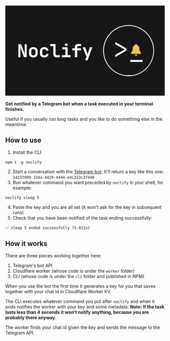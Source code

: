 
<p align="center">
  <img src="noclify.png">
</p>

__Get notified by a Telegram bot when a task executed in your terminal finishes.__

Useful if you usually run long tasks and you like to do something else in the meantime.

## How to use
1. Install the CLI
```
npm i -g noclify
```

2. Start a conversation with the [Telegram bot](https://t.me/noclify_bot). It'll return a key like this one: `14237999-334a-4429-4444-e4c323c37440`
3. Run whatever command you want preceded by `noclify` in your shell, for example:
```
noclify sleep 5
```
4. Paste the key and you are all set (it won't ask for the key in subsequent runs)
5. Check that you have been notified of the task ending successfully:
```
✅ sleep 5 ended successfully (5.011s)
```
## How it works
There are three pieces working together here:
1. Telegram's bot API
2. Cloudflare worker (whose code is under the `worker` folder)
3. CLI (whose code is under the `cli` folder and published in NPM)

When you use the bot the first time it generates a key for you that saves together with your chat id in Cloudflare Worker KV.

The CLI executes whatever command you put after `noclify` and when it ends notifies the worker with your key and some metadata. __Note: If the task lasts less than 4 seconds it won't notify anything, because you are probably there anyway.__ 

The worker finds your chat id given the key and sends the message to the Telegram API.




